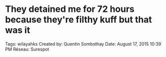 # They detained me for 72 hours because they're filthy kuff but that was it

Tags: wilayahks
Created by: Quentin Sombsthay
Date: August 17, 2015 10:39 PM
Réseau: Surespot